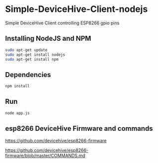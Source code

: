 # Simple-DeviceHive-Client-nodejs
Simple DeviceHive Client controlling ESP8266 gpio pins

## Installing NodeJS and NPM

```sh
sudo apt-get update
sudo apt-get install nodejs
sudo apt-get install npm
```
## Dependencies

```sh
npm install
```
## Run

```sh
node app.js
```

## esp8266 DeviceHive Firmware and commands

https://github.com/devicehive/esp8266-firmware

https://github.com/devicehive/esp8266-firmware/blob/master/COMMANDS.md
